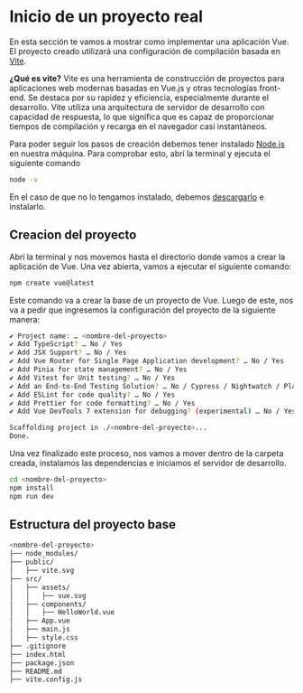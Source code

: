 # Inicio de un proyecto real

En esta sección te vamos a mostrar como implementar una aplicación Vue. El proyecto creado utilizará una configuración de compilación basada en [Vite](https://vitejs.dev/).

**¿Qué es vite?** Vite es una herramienta de construcción de proyectos para aplicaciones web modernas basadas en Vue.js y otras tecnologías front-end. Se destaca por su rapidez y eficiencia, especialmente durante el desarrollo. Vite utiliza una arquitectura de servidor de desarrollo con capacidad de respuesta, lo que significa que es capaz de proporcionar tiempos de compilación y recarga en el navegador casi instantáneos.

Para poder seguir los pasos de creación debemos tener instalado [Node.js](https://nodejs.org/en) en nuestra máquina. Para comprobar esto, abrí la terminal y ejecuta el siguiente comando

```bash
node -v
```

En el caso de que no lo tengamos instalado, debemos [descargarlo](https://nodejs.org/en/download) e instalarlo.

## Creacion del proyecto

Abrí la terminal y nos movemos hasta el directorio donde vamos a crear la aplicación de Vue. Una vez abierta, vamos a ejecutar el siguiente comando:

```bash
npm create vue@latest
```

Este comando va a crear la base de un proyecto de Vue. Luego de este, nos va a pedir que ingresemos la configuración del proyecto de la siguiente manera:

```bash
✔ Project name: … <nombre-del-proyecto>
✔ Add TypeScript? … No / Yes
✔ Add JSX Support? … No / Yes
✔ Add Vue Router for Single Page Application development? … No / Yes
✔ Add Pinia for state management? … No / Yes
✔ Add Vitest for Unit testing? … No / Yes
✔ Add an End-to-End Testing Solution? … No / Cypress / Nightwatch / Playwright
✔ Add ESLint for code quality? … No / Yes
✔ Add Prettier for code formatting? … No / Yes
✔ Add Vue DevTools 7 extension for debugging? (experimental) … No / Yes

Scaffolding project in ./<nombre-del-proyecto>...
Done.
```

Una vez finalizado este proceso, nos vamos a mover dentro de la carpeta creada, instalamos las dependencias e iniciamos el servidor de desarrollo.

```bash
cd <nombre-del-proyecto>
npm install
npm run dev
```

## Estructura del proyecto base

```bash
<nombre-del-proyecto>
├── node_modules/
├── public/
│   ├── vite.svg
├── src/
│   ├── assets/
│   │   ├── vue.svg
│   ├── components/
│   │   ├── HelloWorld.vue
│   ├── App.vue
│   ├── main.js
│   ├── style.css
├── .gitignore
├── index.html
├── package.json
├── README.md
├── vite.config.js
```


